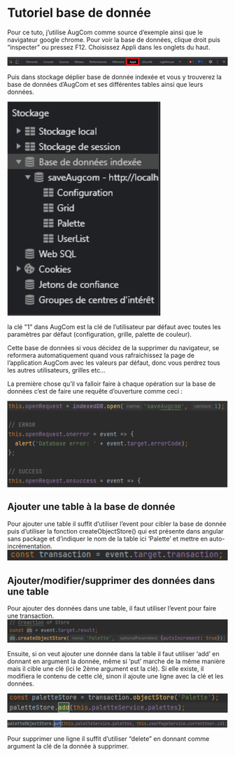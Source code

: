 # Tutoriel base de donnée


Pour ce tuto, j’utilise AugCom comme source d’exemple ainsi que le navigateur google chrome. Pour voir la base de données, clique droit puis “inspecter” ou pressez F12. Choisissez Appli dans les onglets du haut.

![appli](src/assets/tuto/Appli.png)

Puis dans stockage déplier base de donnée indexée et vous y trouverez la base de données d’AugCom et ses différentes tables ainsi que leurs données.

![stockage](src/assets/tuto/Stockage.png)

la clé "1" dans AugCom est la clé de l’utilisateur par défaut avec toutes les paramètres par défaut (configuration, grille, palette de couleur).

Cette base de données si vous décidez de la supprimer du navigateur, se reformera automatiquement quand vous rafraichissez la page de l’application AugCom avec les valeurs par défaut, donc vous perdrez tous les autres utilisateurs, grilles etc…

La première chose qu’il va falloir faire à chaque opération sur la base de données c’est de faire une requête d’ouverture comme ceci :

![OpenDB](src/assets/tuto/OpenDB.png)


## Ajouter une table à la base de donnée

Pour ajouter une table il suffit d’utiliser l’event pour cibler la base de donnée puis d’utiliser la fonction createObjectStore() qui est présente dans angular sans package et d’indiquer le nom de la table ici ‘Palette’ et mettre en auto-incrémentation.
![transaction](src/assets/tuto/Transaction.png)

## Ajouter/modifier/supprimer des données dans une table

Pour ajouter des données dans une table, il faut utiliser l’event pour faire une transaction.
![createTable](src/assets/tuto/CreateTable.png)

Ensuite, si on veut ajouter une donnée dans la table il faut utiliser ‘add’ en donnant en argument la donnée, même si ‘put’ marche de la même manière mais il cible une clé (ici le 2ème argument est la clé). Si elle existe, il modifiera le contenu de cette clé, sinon il ajoute une ligne avec la clé et les données.

![add](src/assets/tuto/add.png)

![put](src/assets/tuto/put.png)



Pour supprimer une ligne il suffit d’utiliser “delete” en donnant comme argument la clé de la donnée à supprimer.

